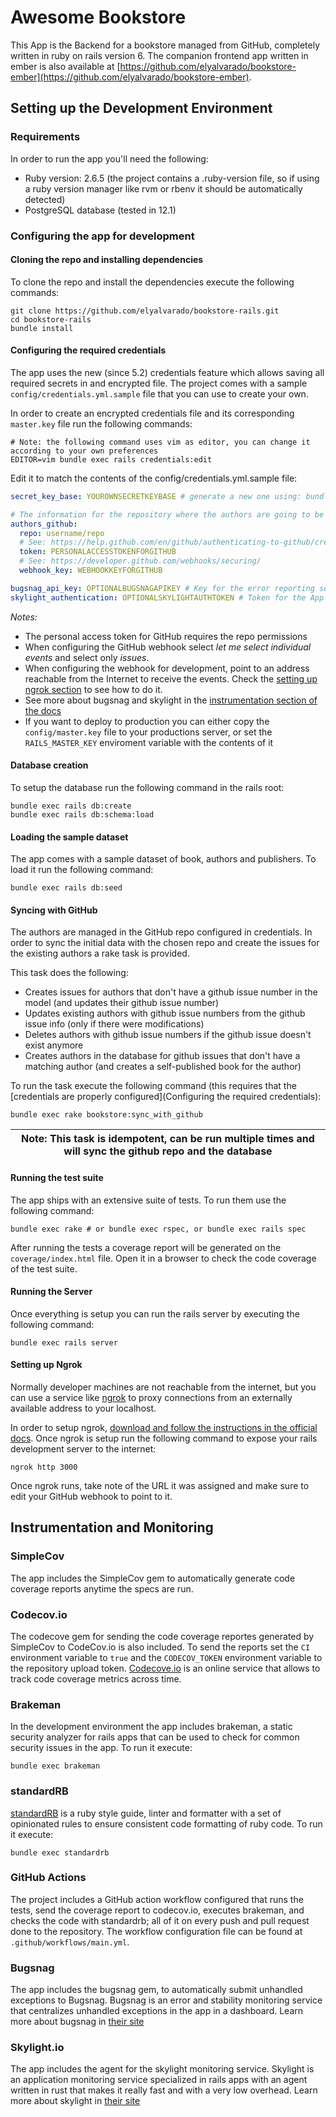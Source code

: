 # Awesome Bookstore

This App is the Backend for a bookstore managed from GitHub, completely written in ruby on rails version 6.
The companion frontend app written in ember is also available at
[https://github.com/elyalvarado/bookstore-ember](https://github.com/elyalvarado/bookstore-ember).

## Setting up the Development Environment

### Requirements
In order to run the app you'll need the following:

* Ruby version: 2.6.5 (the project contains a .ruby-version file, so if using a ruby version manager like rvm or rbenv 
  it should be automatically detected)
* PostgreSQL database (tested in 12.1)

### Configuring the app for development

#### Cloning the repo and installing dependencies
To clone the repo and install the dependencies execute the following commands:

```shell script
git clone https://github.com/elyalvarado/bookstore-rails.git
cd bookstore-rails
bundle install
```

#### Configuring the required credentials
The app uses the new (since 5.2) credentials feature which allows saving all required secrets in and encrypted file.
The project comes with a sample `config/credentials.yml.sample` file that you can use to create your own.

In order to create an encrypted credentials file and its corresponding `master.key` file run the following commands:
```shell script
# Note: the following command uses vim as editor, you can change it according to your own preferences
EDITOR=vim bundle exec rails credentials:edit
```

Edit it to match the contents of the config/credentials.yml.sample file:
```yaml
secret_key_base: YOUROWNSECRETKEYBASE # generate a new one using: bundle exec rails secret

# The information for the repository where the authors are going to be managed
authors_github:
  repo: username/repo
  # See: https://help.github.com/en/github/authenticating-to-github/creating-a-personal-access-token-for-the-command-line
  token: PERSONALACCESSTOKENFORGITHUB 
  # See: https://developer.github.com/webhooks/securing/
  webhook_key: WEBHOOKKEYFORGITHUB 

bugsnag_api_key: OPTIONALBUGSNAGAPIKEY # Key for the error reporting service: https://bugsnag.com
skylight_authentication: OPTIONALSKYLIGHTAUTHTOKEN # Token for the App Monitoring Service: https://skylight.io
```

*Notes:*
* The personal access token for GitHub requires the repo permissions
* When configuring the GitHub webhook select *let me select individual events* and select only *issues*.
* When configuring the webhook for development, point to an address reachable from the Internet to receive the events. 
  Check the [setting up ngrok section](#setting-up-ngrok) to see how to do it.
* See more about bugsnag and skylight in the [instrumentation section of the docs](#instrumentation-and-monitoring)
* If you want to deploy to production you can either copy the `config/master.key` file to your productions server, or set 
  the `RAILS_MASTER_KEY` enviroment variable with the contents of it

#### Database creation

To setup the database run the following command in the rails root:

```shell script
bundle exec rails db:create
bundle exec rails db:schema:load
```

#### Loading the sample dataset
The app comes with a sample dataset of book, authors and publishers. To load it run the following command:

```shell script
bundle exec rails db:seed
```

#### Syncing with GitHub
The authors are managed in the GitHub repo configured in credentials. In order to sync the initial data with the chosen
repo and create the issues for the existing authors a rake task is provided.

This task does the following:
- Creates issues for authors that don't have a github issue number in the model (and updates their github issue number)
- Updates existing authors with github issue numbers from the github issue info (only if there were modifications)
- Deletes authors with github issue numbers if the github issue doesn't exist anymore
- Creates authors in the database for github issues that don't have a matching author (and creates a self-published book for the author)

To run the task execute the following command (this requires that the 
[credentials are properly configured](Configuring the required credentials):

```shell script
bundle exec rake bookstore:sync_with_github
```

|Note: This task is idempotent, can be run multiple times and will sync the github repo and the database|
|---|

#### Running the test suite
The app ships with an extensive suite of tests. To run them use the following command:

```shell script
bundle exec rake # or bundle exec rspec, or bundle exec rails spec
```

After running the tests a coverage report will be generated on the `coverage/index.html` file. Open it in a browser to 
check the code coverage of the test suite.

#### Running the Server
Once everything is setup you can run the rails server by executing the following command:
```shell script
bundle exec rails server
```

#### Setting up Ngrok
Normally developer machines are not reachable from the internet, but you can use a service like [ngrok](https://ngrok.com)
to proxy connections from an externally available address to your localhost.

In order to setup ngrok, [download and follow the instructions in the official docs](https://ngrok.com/download). Once 
ngrok is setup run the following command to expose your rails development server to the internet:

```shell script
ngrok http 3000
```

Once ngrok runs, take note of the URL it was assigned and make sure to edit your GitHub webhook to point to it.

## Instrumentation and Monitoring

### SimpleCov
The app includes the SimpleCov gem to automatically generate code coverage reports anytime the specs are run.

### Codecov.io
The codecove gem for sending the code coverage reportes generated by SimpleCov to CodeCov.io is also included. To send 
the reports set the `CI` environment variable to `true` and the `CODECOV_TOKEN` environment variable to the repository
upload token. [Codecove.io](https://codecove.io) is an online service that allows to track code coverage metrics across
time.

### Brakeman
In the development environment the app includes brakeman, a static security analyzer for rails apps that can be used
to check for common security issues in the app. To run it execute:

```shell script
bundle exec brakeman
```

### standardRB
[standardRB](https://github.com/testdouble/standard) is a ruby style guide, linter and formatter with a set of opinionated
rules to ensure consistent code formatting of ruby code. To run it execute:

```shell script
bundle exec standardrb
```

### GitHub Actions
The project includes a GitHub action workflow configured that runs the tests, send the coverage report to codecov.io,
executes brakeman, and checks the code with standardrb; all of it on every push and pull request done to the repository.
The workflow configuration file can be found at `.github/workflows/main.yml`. 

### Bugsnag
The app includes the bugsnag gem, to automatically submit unhandled exceptions to Bugsnag. Bugsnag is an error and 
stability monitoring service that centralizes unhandled exceptions in the app in a dashboard. Learn more about bugsnag 
in [their site](https://bugsnag.com)

### Skylight.io
The app includes the agent for the skylight monitoring service. Skylight is an application monitoring service specialized 
in rails apps with an agent written in rust that makes it really fast and with a very low overhead. Learn more about 
skylight in [their site](https://skylight.io)

